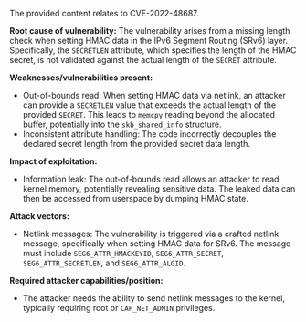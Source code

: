 The provided content relates to CVE-2022-48687.

**Root cause of vulnerability:**
The vulnerability arises from a missing length check when setting HMAC data in the IPv6 Segment Routing (SRv6) layer. Specifically, the `SECRETLEN` attribute, which specifies the length of the HMAC secret, is not validated against the actual length of the `SECRET` attribute.

**Weaknesses/vulnerabilities present:**
- Out-of-bounds read: When setting HMAC data via netlink, an attacker can provide a `SECRETLEN` value that exceeds the actual length of the provided `SECRET`. This leads to `memcpy` reading beyond the allocated buffer, potentially into the `skb_shared_info` structure.
- Inconsistent attribute handling: The code incorrectly decouples the declared secret length from the provided secret data length.

**Impact of exploitation:**
- Information leak: The out-of-bounds read allows an attacker to read kernel memory, potentially revealing sensitive data. The leaked data can then be accessed from userspace by dumping HMAC state.

**Attack vectors:**
- Netlink messages: The vulnerability is triggered via a crafted netlink message, specifically when setting HMAC data for SRv6. The message must include `SEG6_ATTR_HMACKEYID`, `SEG6_ATTR_SECRET`, `SEG6_ATTR_SECRETLEN`, and `SEG6_ATTR_ALGID`.

**Required attacker capabilities/position:**
- The attacker needs the ability to send netlink messages to the kernel, typically requiring root or `CAP_NET_ADMIN` privileges.